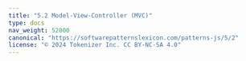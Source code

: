 ```yaml
---
title: "5.2 Model-View-Controller (MVC)"
type: docs
nav_weight: 52000
canonical: "https://softwarepatternslexicon.com/patterns-js/5/2"
license: "© 2024 Tokenizer Inc. CC BY-NC-SA 4.0"
---
```

